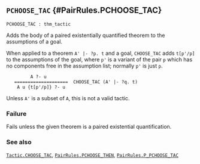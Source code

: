 ## `PCHOOSE_TAC` {#PairRules.PCHOOSE_TAC}


```
PCHOOSE_TAC : thm_tactic
```



Adds the body of a paired existentially quantified theorem to the assumptions
of a goal.


When applied to a theorem `A' |- ?p. t` and a goal, `CHOOSE_TAC` adds
`t[p'/p]` to the assumptions of the goal, where `p'` is a variant of
the pair `p` which has no components free in the assumption list;
normally `p'` is just `p`.
    
             A ?- u
       ====================  CHOOSE_TAC (A' |- ?q. t)
        A u {t[p'/p]} ?- u
    
Unless `A'` is a subset of `A`, this is not a valid tactic.

### Failure

Fails unless the given theorem is a paired existential quantification.

### See also

[`Tactic.CHOOSE_TAC`](#Tactic.CHOOSE_TAC), [`PairRules.PCHOOSE_THEN`](#PairRules.PCHOOSE_THEN), [`PairRules.P_PCHOOSE_TAC`](#PairRules.P_PCHOOSE_TAC)

